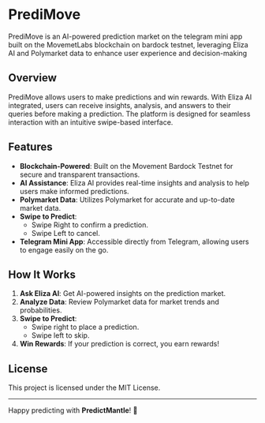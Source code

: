 # PrediMove

PrediMove is an AI-powered prediction market on the telegram mini app built on the MovemetLabs blockchain on bardock testnet, leveraging Eliza AI and Polymarket data to enhance user experience and decision-making

## Overview

PrediMove allows users to make predictions and win rewards. With Eliza AI integrated, users can receive insights, analysis, and answers to their queries before making a prediction. The platform is designed for seamless interaction with an intuitive swipe-based interface.

## Features

- **Blockchain-Powered**: Built on the Movement Bardock Testnet  for secure and transparent transactions.
- **AI Assistance**: Eliza AI provides real-time insights and analysis to help users make informed predictions.
- **Polymarket Data**: Utilizes Polymarket for accurate and up-to-date market data.
- **Swipe to Predict**:
  - Swipe Right to confirm a prediction.
  - Swipe Left to cancel.
- **Telegram Mini App**: Accessible directly from Telegram, allowing users to engage easily on the go.

## How It Works

1. **Ask Eliza AI**: Get AI-powered insights on the prediction market.
2. **Analyze Data**: Review Polymarket data for market trends and probabilities.
3. **Swipe to Predict**:
   - Swipe right to place a prediction.
   - Swipe left to skip.
4. **Win Rewards**: If your prediction is correct, you earn rewards!



## License

This project is licensed under the MIT License.

---

Happy predicting with **PredictMantle**! 🚀
